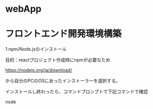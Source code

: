 # webApp

# フロントエンド開発環境構築
1.npm/Node.jsのインストール

  目的：reactプロジェクト作成時にnpmが必要なため

  https://nodejs.org/ja/download/
  
  から自分のPCのOSにあったインストーラーを選択する。
  
  インストールし終わったら、コマンドプロンプトで下記コマンドで確認
  
  node
  
  


